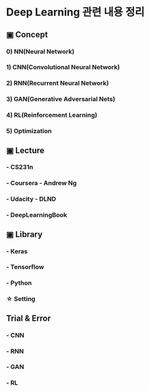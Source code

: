 # Deep Learning 관련 내용 정리 #

## ▣ Concept ##
### 0) NN(Neural Network)<br>
### 1) CNN(Convolutional Neural Network)<br>
### 2) RNN(Recurrent Neural Network)<br>
### 3) GAN(Generative Adversarial Nets)<br>
### 4) RL(Reinforcement Learning)<br>
### 5) Optimization<br>

## ▣ Lecture ##
### - CS231n<br>
### - Coursera - Andrew Ng<br>
### - Udacity - DLND<br>
### - DeepLearningBook<br>

## ▣ Library ##
### - Keras</br>
### - Tensorflow </br>
### - Python </br>
### ☆ Setting

## Trial & Error ##
### - CNN <br>
### - RNN <br>
### - GAN <br>
### - RL <br>